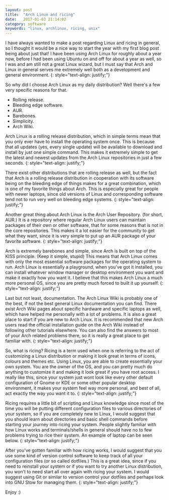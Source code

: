 ```yaml
---
layout: post
title:  "Arch Linux and ricing"
date:   2017-01-03 21:14:02
category: software
keywords: "linux, archlinux, ricing, unix"
---
```


I have always wanted to make a post regarding Linux and ricing in general, so I thought it would be a nice way to start the year with my first blog post being about just that!
I have been using Arch Linux for roughly about a year now, before I had been using Ubuntu on and off for about a year as well, so I was and am still not a great Linux wizard, 
but I must say that Arch and Linux in general serves me extremely well both as a development and general environment.
{: style="text-align: justify;"}

So why did I choose Arch Linux as my daily distribution? Well there's a few very specific reasons for that.

>
- Rolling release.
- Bleeding edge software.
- AUR.
- Barebones.
- Simplicity.
- Arch Wiki.

Arch Linux is a rolling release distribution, which in simple terms mean that you only ever have to install the operating system once. This is because that all updates
(yes, every single update) will be available to download and install by just one simple command. This makes it extremely simple to get the latest and newest updates from the
Arch Linux repositories in just a few seconds.
{: style="text-align: justify;"}

There exist other distributions that are rolling release as well, but the fact that Arch is a rolling release distribution in cooperation with its software being on the bleeding edge
of things makes for a great combination, which is one of my favorite things about Arch. This is especially great for people with newer laptops, since old versions of Linux and corresponding
software tend not to run very well on bleeding edge systems.
{: style="text-align: justify;"}

Another great thing about Arch Linux is the Arch User Repository. (for short, AUR.) It is a repository where regular Arch Linux users can maintain packages of their own or other software, that for some reasons
that is not in the core repositories. This makes it a lot easier for the community to get what they want, since it is very simple to put up an AUR package of your favorite software.
{: style="text-align: justify;"}

Arch is extremely barebones and simple, since Arch is built on top of the KISS principle. (Keep it simple, stupid) This means that Arch Linux comes with only the most essential software packages
for the operating system to run. Arch Linux is essentially a playground, when you've got it installed, you can install whatever window manager or desktop environment you want and make it exactly how you want it.
I believe that this makes Arch Linux a much more personal OS, since you are pretty much forced to built it up yourself.
{: style="text-align: justify;"}

Last but not least, documentation. The Arch Linux Wiki is probably one of the best, if not the best general Linux documentation you can find. There exist Arch Wiki pages about specific hardware and 
specific laptops as well, which have helped me personally with a lot of problems. It is also a great place to start if you are new to Arch Linux. It is recommended that new Arch users read the
official installation guide on the Arch Wiki instead of following other tutorials elsewhere. You can also find the answers to most of your Arch related problems there, so it is really a great place
to get familiar with.
{: style="text-align: justify;"}

So, what is ricing? Ricing is a term used when one is referring to the act of customizing a Linux distribution or making it look great in terms of icons, colours and themes etc. Using Linux, you are able to create essentially your own system.
You are the owner of the OS, and you can pretty much do anything to customize it and making it look great if you have root access. I really like this, since your system just wont look like every other default configuration of Gnome
or KDE or some other popular desktop environment, it makes your system feel way more personal, and best of all, act exactly the way you want it to.
{: style="text-align: justify;"}

Ricing requires a little bit of scripting and Linux knowledge since most of the time you will be putting different configuration files to various directories of your system, so if you are completely new to Linux, I would suggest that you should
learn about directories and basic shell commands before starting your journey into ricing your system. People slightly familiar with how Linux works and terminals/shells in general should have no to few problems trying to rice their system. 
An example of laptop can be seen below.
{: style="text-align: justify;"}

After you've gotten familiar with how ricing works, I would suggest that you use some kind of version control software to keep track of all your configuration files (or so called dotfiles.) This is a great idea, since if you need to reinstall
your system or if you want to try another Linux distribution, you won't to need start all over again with ricing your system. I would suggest using Git or similar to version control your dotfiles and perhaps look into GNU Stow for managing them.
{: style="text-align: justify;"}

Enjoy :)
